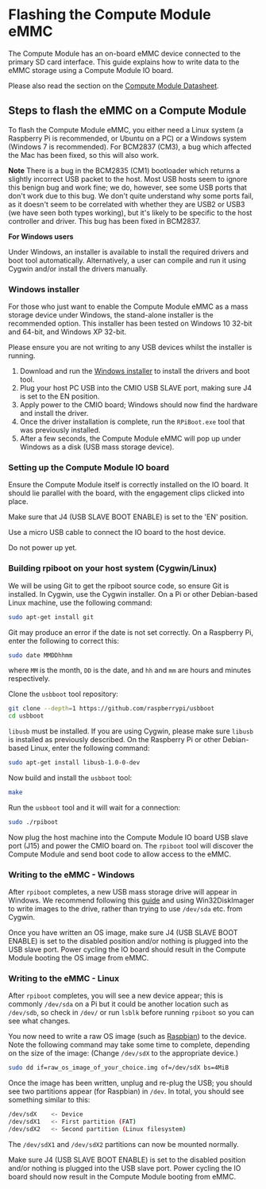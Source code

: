 # Flashing the Compute Module eMMC

The Compute Module has an on-board eMMC device connected to the primary SD card interface. This guide explains how to write data to the eMMC storage using a Compute Module IO board.

Please also read the section on the [Compute Module Datasheet](RPI-CM-DATASHEET-V1_0.pdf).

## Steps to flash the eMMC on a Compute Module

To flash the Compute Module eMMC, you either need a Linux system (a Raspberry Pi is recommended, or Ubuntu on a PC) or a Windows system (Windows 7 is recommended). For BCM2837 (CM3), a bug which affected the Mac has been fixed, so this will also work.

**Note** There is a bug in the BCM2835 (CM1) bootloader which returns a slightly incorrect USB packet to the host. Most USB hosts seem to ignore this benign bug and work fine; we do, however, see some USB ports that don't work due to this bug. We don't quite understand why some ports fail, as it doesn't seem to be correlated with whether they are USB2 or USB3 (we have seen both types working), but it's likely to be specific to the host controller and driver. This bug has been fixed in BCM2837.

**For Windows users**

Under Windows, an installer is available to install the required drivers and boot tool automatically. Alternatively, a user can compile and run it using Cygwin and/or install the drivers manually.

### Windows installer

For those who just want to enable the Compute Module eMMC as a mass storage device under Windows, the stand-alone installer is the recommended option. This installer has been tested on Windows 10 32-bit and 64-bit, and Windows XP 32-bit.

Please ensure you are not writing to any USB devices whilst the installer is running.

1. Download and run the [Windows installer](https://github.com/raspberrypi/usbboot/raw/master/win32/rpiboot_setup.exe) to install the drivers and boot tool.
1. Plug your host PC USB into the CMIO USB SLAVE port, making sure J4 is set to the EN position.
1. Apply power to the CMIO board; Windows should now find the hardware and install the driver.
1. Once the driver installation is complete, run the `RPiBoot.exe` tool that was previously installed.
1. After a few seconds, the Compute Module eMMC will pop up under Windows as a disk (USB mass storage device).

### Setting up the Compute Module IO board

Ensure the Compute Module itself is correctly installed on the IO board. It should lie parallel with the board, with the engagement clips clicked into place.

Make sure that J4 (USB SLAVE BOOT ENABLE) is set to the 'EN' position.

Use a micro USB cable to connect the IO board to the host device.

Do not power up yet.

### Building rpiboot on your host system (Cygwin/Linux)

We will be using Git to get the rpiboot source code, so ensure Git is installed. In Cygwin, use the Cygwin installer. On a Pi or other Debian-based Linux machine, use the following command:

```bash
sudo apt-get install git
```

Git may produce an error if the date is not set correctly. On a Raspberry Pi, enter the following to correct this:

```bash
sudo date MMDDhhmm
```

where `MM` is the month, `DD` is the date, and `hh` and `mm` are hours and minutes respectively.

Clone the `usbboot` tool repository:

```bash
git clone --depth=1 https://github.com/raspberrypi/usbboot
cd usbboot
```

`libusb` must be installed. If you are using Cygwin, please make sure `libusb` is installed as previously described. On the Raspberry Pi or other Debian-based Linux, enter the following command:

```bash
sudo apt-get install libusb-1.0-0-dev
```

Now build and install the `usbboot` tool:

```bash
make
```

Run the `usbboot` tool and it will wait for a connection:

```bash
sudo ./rpiboot
```

Now plug the host machine into the Compute Module IO board USB slave port (J15) and power the CMIO board on. The `rpiboot` tool will discover the Compute Module and send boot code to allow access to the eMMC. 

### Writing to the eMMC - Windows

After `rpiboot` completes, a new USB mass storage drive will appear in Windows. We recommend following this [guide](../../installation/installing-images/windows.md) and using Win32DiskImager to write images to the drive, rather than trying to use `/dev/sda` etc. from Cygwin.

Once you have written an OS image, make sure J4 (USB SLAVE BOOT ENABLE) is set to the disabled position and/or nothing is plugged into the USB slave port. Power cycling the IO board should result in the Compute Module booting the OS image from eMMC.

### Writing to the eMMC - Linux

After `rpiboot` completes, you will see a new device appear; this is commonly `/dev/sda` on a Pi but it could be another location such as `/dev/sdb`, so check in `/dev/` or run `lsblk` before running `rpiboot` so you can see what changes.

You now need to write a raw OS image (such as [Raspbian](https://www.raspberrypi.org/downloads/raspbian/)) to the device. Note the following command may take some time to complete, depending on the size of the image: (Change `/dev/sdX` to the appropriate device.)

```bash
sudo dd if=raw_os_image_of_your_choice.img of=/dev/sdX bs=4MiB
```

Once the image has been written, unplug and re-plug the USB; you should see two partitions appear (for Raspbian) in `/dev`. In total, you should see something similar to this:

```bash
/dev/sdX    <- Device
/dev/sdX1   <- First partition (FAT)
/dev/sdX2   <- Second partition (Linux filesystem)
```

The `/dev/sdX1` and `/dev/sdX2` partitions can now be mounted normally.

Make sure J4 (USB SLAVE BOOT ENABLE) is set to the disabled position and/or nothing is plugged into the USB slave port. Power cycling the IO board should now result in the Compute Module booting from eMMC.
